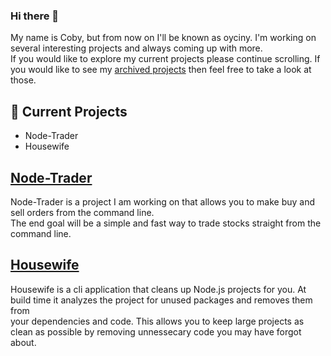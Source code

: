 ### Hi there 👋

<!--
**oyciny/oyciny** is a ✨ _special_ ✨ repository because its `README.md` (this file) appears on your GitHub profile.

Here are some ideas to get you started:

- 🔭 I’m currently working on ...
- 🌱 I’m currently learning ...
- 👯 I’m looking to collaborate on ...
- 🤔 I’m looking for help with ...
- 💬 Ask me about ...
- 📫 How to reach me: ...
- 😄 Pronouns: ...
- ⚡ Fun fact: ...
-->

My name is Coby, but from now on I'll be known as oyciny. I'm working on several interesting projects and always coming up with more.  
If you would like to explore my current projects please continue scrolling. If you would like to see my [archived projects](https://github.com/oyciny?tab=repositories&q=&type=archived) then feel free to take a look at those.

## 🔭 Current Projects
* Node-Trader
* Housewife

## [Node-Trader](https://github.com/oyciny/node-trader)
Node-Trader is a project I am working on that allows you to make buy and sell orders from the command line.  
The end goal will be a simple and fast way to trade stocks straight from the command line.  

## [Housewife](https://github.com/oyciny/housewife)
Housewife is a cli application that cleans up Node.js projects for you. At build time it analyzes the project for unused packages and removes them from  
your dependencies and code. This allows you to keep large projects as clean as possible by removing unnessecary code you may have forgot about.

